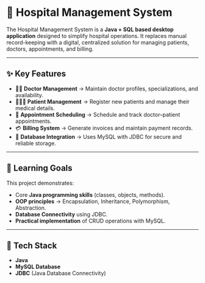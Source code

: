 
# 🏥 Hospital Management System

The Hospital Management System is a **Java + SQL based desktop application** designed to simplify hospital operations. It replaces manual record-keeping with a digital, centralized solution for managing patients, doctors, appointments, and billing.

---

## ✨ Key Features

* 👨‍⚕️ **Doctor Management** → Maintain doctor profiles, specializations, and availability.
* 🧑‍🤝‍🧑 **Patient Management** → Register new patients and manage their medical details.
* 📅 **Appointment Scheduling** → Schedule and track doctor–patient appointments.
* 💳 **Billing System** → Generate invoices and maintain payment records.
* 💾 **Database Integration** → Uses MySQL with JDBC for secure and reliable storage.

---

## 🎯 Learning Goals

This project demonstrates:

* Core **Java programming skills** (classes, objects, methods).
* **OOP principles** → Encapsulation, Inheritance, Polymorphism, Abstraction.
* **Database Connectivity** using JDBC.
* **Practical implementation** of CRUD operations with MySQL.

---

## 🔧 Tech Stack

* **Java** 
* **MySQL Database**
* **JDBC** (Java Database Connectivity)


